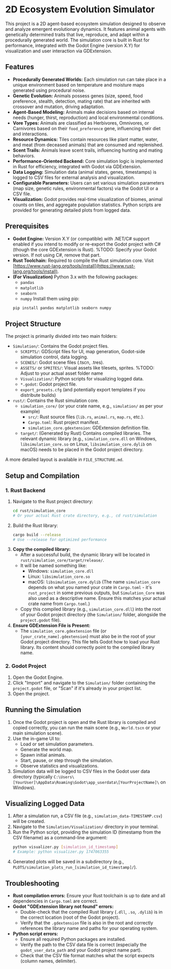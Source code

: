 # 2D Ecosystem Evolution Simulator

This project is a 2D agent-based ecosystem simulation designed to observe and analyze emergent evolutionary dynamics. It features animal agents with genetically determined traits that live, reproduce, and adapt within a procedurally generated world. The simulation core is built in Rust for performance, integrated with the Godot Engine (version X.Y) for visualization and user interaction via GDExtension.

## Features

* **Procedurally Generated Worlds:** Each simulation run can take place in a unique environment based on temperature and moisture maps generated using procedural noise.
* **Genetic Evolution:** Animals possess genes (size, speed, food preference, stealth, detection, mating rate) that are inherited with crossover and mutation, driving adaptation.
* **Agent-Based Modeling:** Animals make decisions based on internal needs (hunger, thirst, reproduction) and local environmental conditions.
* **Vore Types:** Animals are classified as Herbivores, Omnivores, or Carnivores based on their `food_preference` gene, influencing their diet and interactions.
* **Resource Dynamics:** Tiles contain resources like plant matter, water, and meat (from deceased animals) that are consumed and replenished.
* **Scent Trails:** Animals leave scent trails, influencing hunting and mating behaviors.
* **Performance-Oriented Backend:** Core simulation logic is implemented in Rust for efficiency, integrated with Godot via GDExtension.
* **Data Logging:** Simulation data (animal states, genes, timestamps) is logged to CSV files for external analysis and visualization.
* **Configurable Parameters:** Users can set various simulation parameters (map size, genetic rules, environmental factors) via the Godot UI or a CSV file.
* **Visualization:** Godot provides real-time visualization of biomes, animal counts on tiles, and aggregate population statistics. Python scripts are provided for generating detailed plots from logged data.

## Prerequisites

* **Godot Engine:** Version X.Y (or compatible) with .NET/C# support enabled if you intend to modify or re-export the Godot project with C# (though the core GDExtension is Rust). %TODO: Specify your Godot version. If not using C#, remove that part.
* **Rust Toolchain:** Required to compile the Rust simulation core. Visit [https://www.rust-lang.org/tools/install](https://www.rust-lang.org/tools/install).
* **(For Visualization)** Python 3.x with the following packages:
    * `pandas`
    * `matplotlib`
    * `seaborn`
    * `numpy`
    Install them using pip:
    ```bash
    pip install pandas matplotlib seaborn numpy
    ```

## Project Structure

The project is primarily divided into two main folders:

* `Simulation/`: Contains the Godot project files.
    * `SCRIPTS/`: GDScript files for UI, map generation, Godot-side simulation control, data logging.
    * `SCENES/`: Godot scene files (.tscn, .tres).
    * `ASSETS/` or `SPRITES/`: Visual assets like tilesets, sprites. %TODO: Adjust to your actual asset folder name
    * `Visualization/`: Python scripts for visualizing logged data.
    * `*.godot`: Godot project file.
    * `export_presets.cfg` (and potentially export templates if you distribute builds)
* `rust/`: Contains the Rust simulation core.
    * `simulation_core/` (or your crate name, e.g., `simulation/` as per your example)
        * `src/`: Rust source files (`lib.rs`, `animal.rs`, `map.rs`, etc.).
        * `Cargo.toml`: Rust project manifest.
        * `simulation_core.gdextension`: GDExtension definition file.
    * `target/`: (Generated by Rust) Contains compiled libraries. The relevant dynamic library (e.g., `simulation_core.dll` on Windows, `libsimulation_core.so` on Linux, `libsimulation_core.dylib` on macOS) needs to be placed in the Godot project directory.

A more detailed layout is available in `FILE_STRUCTURE.md`.

## Setup and Compilation

### 1. Rust Backend

1.  Navigate to the Rust project directory:
    ```bash
    cd rust/simulation_core 
    # Or your actual Rust crate directory, e.g., cd rust/simulation
    ```
2.  Build the Rust library:
    ```bash
    cargo build --release 
    # Use --release for optimized performance
    ```
3.  **Copy the compiled library:**
    * After a successful build, the dynamic library will be located in `rust/simulation_core/target/release/`.
    * It will be named something like:
        * Windows: `simulation_core.dll`
        * Linux: `libsimulation_core.so`
        * macOS: `libsimulation_core.dylib`
        (The name `simulation_core` depends on what you named your crate in `Cargo.toml` - it's `rust_project` in some previous outputs, but `Simulation_Core` was also used as a descriptive name. Ensure this matches your actual crate name from `Cargo.toml`.)
    * Copy this compiled library (e.g., `simulation_core.dll`) into the root of your Godot project directory (the `Simulation/` folder, alongside the `project.godot` file).
4.  **Ensure GDExtension File is Present:**
    * The `simulation_core.gdextension` file (or `[your_crate_name].gdextension`) must also be in the root of your Godot project directory. This file tells Godot how to load your Rust library. Its content should correctly point to the compiled library name.

### 2. Godot Project

1.  Open the Godot Engine.
2.  Click "Import" and navigate to the `Simulation/` folder containing the `project.godot` file, or "Scan" if it's already in your project list.
3.  Open the project.

## Running the Simulation

1.  Once the Godot project is open and the Rust library is compiled and copied correctly, you can run the main scene (e.g., `World.tscn` or your main simulation scene).
2.  Use the in-game UI to:
    * Load or set simulation parameters.
    * Generate the world map.
    * Spawn initial animals.
    * Start, pause, or step through the simulation.
    * Observe statistics and visualizations.
3.  Simulation data will be logged to CSV files in the Godot user data directory (typically `C:\Users\[YourUser]\AppData\Roaming\Godot\app_userdata\[YourProjectName]\` on Windows).

## Visualizing Logged Data

1.  After a simulation run, a CSV file (e.g., `simulation_data-TIMESTAMP.csv`) will be created.
2.  Navigate to the `Simulation/Visualization/` directory in your terminal.
3.  Run the Python script, providing the simulation ID (timestamp from the CSV filename) as a command-line argument:
    ```bash
    python visualizer.py [simulation_id_timestamp]
    # Example: python visualizer.py 1747063355
    ```
4.  Generated plots will be saved in a subdirectory (e.g., `PLOTS/simulation_plots_run_[simulation_id_timestamp]/`).

## Troubleshooting

* **Rust compilation errors:** Ensure your Rust toolchain is up to date and all dependencies in `Cargo.toml` are correct.
* **Godot "GDExtension library not found" errors:**
    * Double-check that the compiled Rust library (`.dll`, `.so`, `.dylib`) is in the correct location (root of the Godot project).
    * Verify that the `.gdextension` file is also in the root and correctly references the library name and paths for your operating system.
* **Python script errors:**
    * Ensure all required Python packages are installed.
    * Verify the path to the CSV data file is correct (especially the `godot_user_data_path` and your Godot project name part).
    * Check that the CSV file format matches what the script expects (column names, delimiter).

